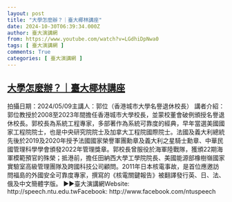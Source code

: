 ```yaml
---
layout: post
title: "大學怎麼辦？｜臺大椰林講座"
date: 2024-10-30T06:39:34.000Z
author: 臺大演講網
from: https://www.youtube.com/watch?v=LGdhiDpNwa0
tags: [ 臺大演講網 ]
comments: True
categories: [ 臺大演講網 ]
---
```

<!--1730270374000-->
[大學怎麼辦？｜臺大椰林講座](https://www.youtube.com/watch?v=LGdhiDpNwa0)
------

<div>
拍攝日期：2024/05/09主講人：郭位（香港城市大學名譽退休校長） 講者介紹：郭位教授於2008至2023年間擔任香港城市大學校長，並蒙校董會破例頒授名譽退休校長。郭校長為系統工程專家，多部著作為系統可靠度的經典，早年當選美國國家工程院院士，也是中央研究院院士及加拿大工程院國際院士。法國及義大利總統先後於2019及2020年授予法國國家榮譽軍團勳章及義大利之星騎士勳章、中華民國管理科學學會頒發2022年管理獎章。郭校長曾服役於海軍陸戰隊，獲頒22期海軍模範預官的殊榮；抵港前，擔任田納西大學工學院院長、美國能源部橡樹嶺國家實驗室高級管理團隊及跨國科技公司顧問。2011年日本核電事故，是首位應邀訪問福島的外國安全可靠度專家，撰寫的《核電關鍵報告》被翻譯發行英、日、法、俄及中文簡體字版。 ►►臺大演講網Website: http://speech.ntu.edu.twFacebook: http://www.facebook.com/ntuspeech
</div>
